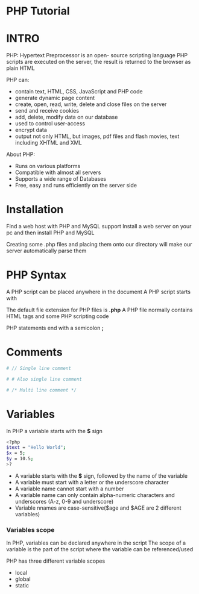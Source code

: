 # PHP Tutorial

# INTRO
PHP: Hypertext Preprocessor is an open- source scripting language
PHP scripts are executed on the server, the result is returned to the browser as plain HTML

PHP can: 
- contain text, HTML, CSS, JavaScript and PHP code
- generate dynamic page content
- create, open, read, write, delete and close files on the server
- send and receive cookies
- add, delete, modify data on our database
- used to control user-access
- encrypt data
- output not only HTML, but images, pdf files and flash movies, text including XHTML and XML

About PHP:
- Runs on various platforms
- Compatible with almost all servers
- Supports a wide range of Databases
- Free, easy and runs efficiently on the server side


# Installation
Find a web host with PHP and MySQL support
Install a web server on your pc and then install PHP and MySQL

Creating some .php files and placing them onto our directory will make our server automatically parse them


# PHP Syntax
A PHP script can be placed anywhere in the document
A PHP script starts with **<?php** and ends with **?>**

The default file extension for PHP files is **.php**
A PHP file normally contains HTML tags and some PHP scripting code

PHP statements end with a semicolon **;**


# Comments
```sh
# // Single line comment

# # Also single line comment

# /* Multi line comment */
```


# Variables
In PHP a variable starts with the **$** sign
```sh
<?php
$text = "Hello World";
$x = 5;
$y = 10.5;
>?
```
- A variable starts with the **$** sign, followed by the name of the variable
- A variable must start with a letter or the underscore character
- A variable name cannot start with a number
- A variable name can only contain alpha-numeric characters and underscores (A-z, 0-9 and underscore)
- Variable nnames are case-sensitive($age and $AGE are 2 different variables)

### Variables scope
In PHP, variables can be declared anywhere in the script
The scope of a variable is the part of the script where the variable can be referenced/used

PHP has three different variable scopes
- local
- global
- static

